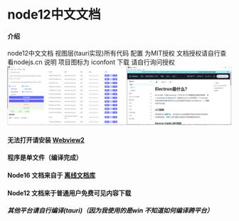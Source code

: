 # node12中文文档

#### 介绍
node12中文文档
视图层(tauri实现)所有代码  配置 为MIT授权
文档授权请自行查看nodejs.cn 说明
项目图标为 iconfont 下载 请自行询问授权
![应用截图](assets/image.png)
#### 无法打开请安装 [Webview2](https://go.microsoft.com/fwlink/p/?LinkId=2124703)
#### 程序是单文件（编译完成）
#### Node16 文档来自于 [离线文档库](https://gitee.com/foreverofprogrammer/offline-document-library)
#### Node12 文档来于普通用户免费可见内容下载
##### 其他平台请自行编译(tauri)（因为我使用的是win 不知道如何编译跨平台）
